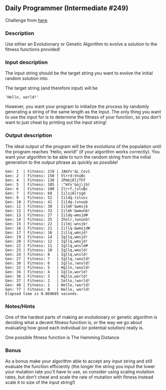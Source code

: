 ## Daily Programmer (Intermediate #249)

Challenge from [here](https://www.reddit.com/r/dailyprogrammer/comments/40rs67/20160113_challenge_249_intermediate_hello_world/).

### Description

Use either an Evolutionary or Genetic Algorithm to evolve a solution to the fitness functions provided!

### Input description

The input string should be the target string you want to evolve the initial random solution into.

The target string (and therefore input) will be
```
'Hello, world!'
```

However, you want your program to initialize the process by randomly generating a string of the same length as the input. The only thing you want to use the input for is to determine the fitness of your function, so you don't want to just cheat by printing out the input string!

### Output description

The ideal output of the program will be the evolutions of the population until the program reaches 'Hello, world!' (if your algorithm works correctly). You want your algorithm to be able to turn the random string from the initial generation to the output phrase as quickly as possible!
```
Gen: 1  | Fitness: 219 | JAmYv'&L_Cov1
Gen: 2  | Fitness: 150 | Vlrrd:VnuBc
Gen: 4  | Fitness: 130 | JPmbj6ljThT
Gen: 5  | Fitness: 105 | :^mYv'&oj\jb(
Gen: 6  | Fitness: 100 | Ilrrf,(sluBc
Gen: 7  | Fitness: 68  | Iilsj6lrsgd
Gen: 9  | Fitness: 52  | Iildq-(slusc
Gen: 10 | Fitness: 41  | Iildq-(vnuob
Gen: 11 | Fitness: 38  | Iilmh'&wmsjb
Gen: 12 | Fitness: 33  | Iilmh'&wmunb!
Gen: 13 | Fitness: 27  | Iildq-wmsjd#
Gen: 14 | Fitness: 25  | Ihnlr,(wnunb!
Gen: 15 | Fitness: 22  | Iilmj-wnsjb!
Gen: 16 | Fitness: 21  | Iillq-&wmsjd#
Gen: 17 | Fitness: 16  | Iillq,wmsjd!
Gen: 19 | Fitness: 14  | Igllq,wmsjd!
Gen: 20 | Fitness: 12  | Igllq,wmsjd!
Gen: 22 | Fitness: 11  | Igllq,wnsld#
Gen: 23 | Fitness: 10  | Igllq,wmsld!
Gen: 24 | Fitness: 8   | Igllq,wnsld!
Gen: 27 | Fitness: 7   | Igllq,!wosld!
Gen: 30 | Fitness: 6   | Igllo,!wnsld!
Gen: 32 | Fitness: 5   | Hglln,!wosld!
Gen: 34 | Fitness: 4   | Igllo,world!
Gen: 36 | Fitness: 3   | Hgllo,world!
Gen: 37 | Fitness: 2   | Iello,!world!
Gen: 40 | Fitness: 1   | Hello,!world!
Gen: 77 | Fitness: 0   | Hello, world!
Elapsed time is 0.069605 seconds.
```

### Notes/Hints

One of the hardest parts of making an evolutionary or genetic algorithm is deciding what a decent fitness function is, or the way we go about evaluating how good each individual (or potential solution) really is.

One possible fitness function is The Hamming Distance

### Bonus

As a bonus make your algorithm able to accept any input string and still evaluate the function efficiently (the longer the string you input the lower your mutation rate you'll have to use, so consider using scaling mutation rates, but don't cheat and scale the rate of mutation with fitness instead scale it to size of the input string!)
